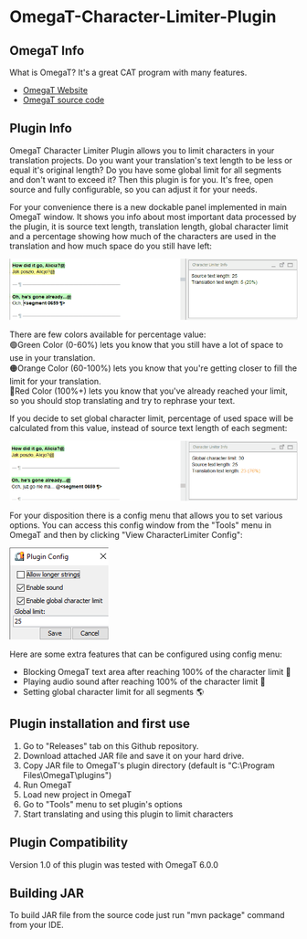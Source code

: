 # OmegaT-Character-Limiter-Plugin

## OmegaT Info

What is OmegaT? It's a great CAT program with many features.

* [OmegaT Website](https://omegat.org/)
* [OmegaT source code](https://github.com/omegat-org/omegat)

## Plugin Info

OmegaT Character Limiter Plugin allows you to limit characters in your
translation projects. Do you want your translation's text length
to be less or equal it's original length? Do you have some global
limit for all segments and don't want to exceed it? Then this plugin
is for you.
It's free, open source and fully configurable, 
so you can adjust it for your needs.

For your convenience there is a new dockable panel implemented
in main OmegaT window. It shows you info about most important
data processed by the plugin, it is source text length, translation length,
global character limit and a percentage showing how much of the characters
are used in the translation and how much space do you still have left:

<img src="img\block_text.gif">

There are few colors available for percentage value:<br>
🟢Green Color (0-60%) lets you know that 
you still have a lot of space to use in your translation.<br>
🟠Orange Color (60-100%) lets you know
that you're getting closer to fill the limit for your translation.<br>
🔴Red Color (100%+) lets you know that
you've already reached your limit, so you should stop translating
and try to rephrase your text.

If you decide to set global character limit, percentage of used
space will be calculated from this value, instead of source
text length of each segment:

<img src="img\global_limit.gif">

For your disposition there is a config menu that allows you to
set various options. You can access this config window from the
"Tools" menu in OmegaT and then by clicking "View CharacterLimiter Config":

<img src="img\config.png">

Here are some extra features that can be configured using config menu:

* Blocking OmegaT text area after reaching 100% of the character limit :no_entry_sign:
* Playing audio sound after reaching 100% of the character limit :musical_note:
* Setting global character limit for all segments :earth_americas:

## Plugin installation and first use

1. Go to "Releases" tab  on this Github repository.
2. Download attached JAR file and save it on your hard drive.
3. Copy JAR file to OmegaT's plugin directory
(default is "C:\Program Files\OmegaT\plugins")
4. Run OmegaT
5. Load new project in OmegaT
6. Go to "Tools" menu to set plugin's options
7. Start translating and using this plugin to limit characters

## Plugin Compatibility

Version 1.0 of this plugin was tested with OmegaT 6.0.0

## Building JAR

To build JAR file from the source code just run "mvn package"
command from your IDE.